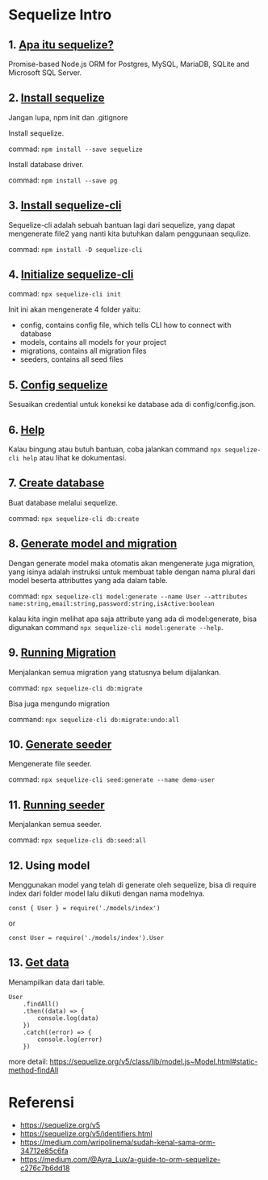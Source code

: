 # Sequelize Intro

## 1. [Apa itu sequelize?](https://sequelize.org/v5/)

Promise-based Node.js ORM for Postgres, MySQL, MariaDB, SQLite and Microsoft SQL Server.

## 2. [Install sequelize](https://sequelize.org/v5/manual/getting-started.html)
Jangan lupa, npm init dan .gitignore

Install sequelize.

commad: `npm install --save sequelize`

Install database driver. 

commad: `npm install --save pg`

## 3. [Install sequelize-cli](https://sequelize.org/master/manual/migrations.html)
Sequelize-cli adalah sebuah bantuan lagi dari sequelize, yang dapat mengenerate file2 yang nanti kita butuhkan dalam penggunaan sequlize.

commad: `npm install -D sequelize-cli`


## 4. [Initialize sequelize-cli](https://sequelize.org/v5/manual/migrations.html#installing-cli)
commad: `npx sequelize-cli init`

Init ini akan mengenerate 4 folder yaitu:

- config, contains config file, which tells CLI how to connect with database
- models, contains all models for your project
- migrations, contains all migration files
- seeders, contains all seed files

## 5. [Config sequelize](https://sequelize.org/v5/manual/migrations.html#installing-cli)
Sesuaikan credential untuk koneksi ke database ada di config/config.json.

## 6. [Help](https://sequelize.org/v5/manual/migrations.html#installing-cli)
Kalau bingung atau butuh bantuan, coba jalankan command `npx sequelize-cli help` atau lihat ke dokumentasi.

## 7. [Create database](https://sequelize.org/master/manual/migrations.html)
Buat database melalui sequelize.

commad: `npx sequelize-cli db:create`

## 8. [Generate model and migration](https://sequelize.org/v5/manual/migrations.html#creating-first-model--and-migration-)
Dengan generate model maka otomatis akan mengenerate juga migration, yang isinya adalah instruksi untuk membuat table dengan nama plural dari model beserta attributtes yang ada dalam table.

commad: `npx sequelize-cli model:generate --name User --attributes name:string,email:string,password:string,isActive:boolean`

kalau kita ingin melihat apa saja attribute yang ada di model:generate, bisa digunakan command `npx sequelize-cli model:generate --help`.  

## 9. [Running Migration](https://sequelize.org/v5/manual/migrations.html#running-migrations)
Menjalankan semua migration yang statusnya belum dijalankan.

commad: `npx sequelize-cli db:migrate`

Bisa juga mengundo migration

command: `npx sequelize-cli db:migrate:undo:all`

## 10. [Generate seeder](https://sequelize.org/v5/manual/migrations.html#creating-first-seed)
Mengenerate file seeder.

commad: `npx sequelize-cli seed:generate --name demo-user`

## 11. [Running seeder](https://sequelize.org/v5/manual/migrations.html#running-seeds)
Menjalankan semua seeder.

commad: `npx sequelize-cli db:seed:all`

## 12. Using model
Menggunakan model yang telah di generate oleh sequelize, bisa di require index dari folder model lalu diikuti dengan nama modelnya. 

```
const { User } = require('./models/index') 
```
or
```
const User = require('./models/index').User
```

## 13. [Get data](https://sequelize.org/v5/manual/querying.html) 
Menampilkan data dari table.
```
User
    .findAll()
    .then((data) => {
        console.log(data)
    })
    .catch((error) => {
        console.log(error)
    })
```
more detail: https://sequelize.org/v5/class/lib/model.js~Model.html#static-method-findAll

# Referensi 
- https://sequelize.org/v5
- https://sequelize.org/v5/identifiers.html
- https://medium.com/wripolinema/sudah-kenal-sama-orm-34712e85c6fa
- https://medium.com/@Ayra_Lux/a-guide-to-orm-sequelize-c276c7b6dd18